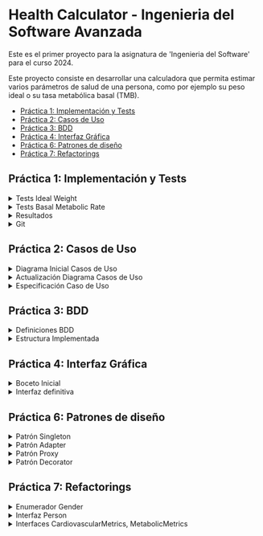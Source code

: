 # Health Calculator - Ingenieria del Software Avanzada

Este es el primer proyecto para la asignatura de 'Ingenieria del Software' para el curso 2024.

Este proyecto consiste en desarrollar una calculadora que permita estimar varios parámetros de salud de una persona, como por ejemplo su peso ideal o su tasa metabólica basal (TMB).

- [Práctica 1: Implementación y Tests](#práctica-1-implementación-y-tests)
- [Práctica 2: Casos de Uso](#práctica-2-casos-de-uso)
- [Práctica 3: BDD](#práctica-3-bdd)
- [Práctica 4: Interfaz Gráfica](#práctica-4-interfaz-gráfica)
- [Práctica 6: Patrones de diseño](#práctica-6-patrones-de-diseño)
- [Práctica 7: Refactorings](#práctica-7-refactorings)



## Práctica 1: Implementación y Tests

<details>
<summary>Tests Ideal Weight</summary>

### Test método **HealthCalc.idealWeigth()**

1. **Test de Altura Cero** `testAlturaCeroIdealWeight` 

En este test se verifica que el sistema ofrece una excepción cuando la altura indicada por el usuario es 0. Este caso sería invalido ya que no tiene lógica para nuestro ejercicio.

2. **Test de Altura Negativa** `testAlturaNegativaIdealWeight` 

En este test se comprueba que, al ofrecer el usuario una altura < 0, es decir negativa, el programa lo reconoce y devuelve la excepción correspondiente.
Este caso sería invalido ya que no se contempla una altura negativa en ningún caso.

3. **Test de Altura Incorrecta Hombre** `testAlturaIncorrectaMdealWeight`

En este test se verifica que la entrada para el valor altura es incorrecta, entendiendo esto como una altura no contemplada en nuestros parámetros.
Hemos tomado como altura incorrecta para un hombre una altura de 250 cm.

4. **Test de Altura Incorrecta Mujer** `testAlturaIncorrectaWIdealWeight`

En este test se verifica que la entrada para el valor altura es incorrecta, entendiendo esto como una altura no contemplada en nuestros parámetros.
Hemos tomado como altura incorrecta para una mujer una altura de 230 cm.

5. **Test de Género Incorrecto** `testGeneroIncorrectoIdealWeight`

En este test se asegura que el sistema rechaza una entrada para la variable 'género' distinta de 'M'(Man/Hombre) o 'W'(Woman/Mujer).
Este caso sería invalido para nuestro proyecto particular.

6. **Test de Peso Ideal Incorrecto Hombre** `testPesoIdealIncorrectoM`

En este test se comprueba que, si el sistema devuelve un peso ideal incorrecto para un hombre, esto se detecta como un error y se lanza una excepción.
Entendemos como ***peso ideal incorrecto*** aquel que devuelva un valor negativo, lo cual no se contempla en nuestro proyecto.
Entendemos como ***error*** dos casos, el primero puede deberse a un error en el algoritmo empleado para calcular el peso ideal, y el otro es debido a una entrada incorrecta de los datos, lo que puede llevar en ambos casos a un peso ideal incorrecto.

7. **Test de Peso Ideal Incorrecto Mujer** `testPesoIdealIncorrectoW`

Este test es muy similar al anterior, pero para una mujer. Su funcionamiento es el mismo, pero hay que tener en cuenta diferentes criterios, ya que dependiendo del género seleccionado, la fórmula para calcular el peso ideal varía en sus parámetros. 

8. **Test de Peso Ideal Correcto Hombre** `testPesoIdealCorrectoM` 

En este test se comprueba ahora sí, el correcto funcionamiento del método para un hombre. Deberíamos confirmar que el resultado experimental obtenido es igual al valor esperado.

9. **Test de Peso Ideal Correcto Mujer** `testPesoIdealCorrectoW` 

Este test es muy similar al anterior, pero para una mujer. Al igual que en el test de peso ideal incorrecto para una mujer, varian los parámetros usados en comparación al del hombre, pero el resultado final debería ser el mismo.
En este caso, ese resultado final debería ser que el valor obtenido fuera igual al valor esperado.
</details>

<details>
<summary>Tests Basal Metabolic Rate</summary>

### Test método **HealthCalc.basalMetabolicRate()**

1. **Test de Altura Cero** `testAlturaCeroBasalMetabolicRate` 

En este test se verifica que el sistema ofrece una excepción cuando la altura indicada por el usuario es 0. Este caso sería invalido ya que no tiene lógica para nuestro ejercicio.

2. **Test de Altura Negativa** `testAlturaNegativaBasalMetabolicRate` 

En este test se comprueba que, al ofrecer el usuario una altura < 0, es decir negativa, el programa lo reconoce y devuelve la excepción correspondiente.
Este caso sería invalido ya que no se contempla una altura negativa en ningún caso.

3. **Test de Altura Incorrecta Hombre** `testAlturaIncorrectaMBasalMetabolicRate`

En este test se verifica que la entrada para el valor ***altura*** es incorrecta, entendiendo esto como una altura no contemplada en nuestros parámetros.
Hemos tomado como altura incorrecta para un hombre una altura de 250 cm.

4. **Test de Altura Incorrecta Mujer** `testAlturaIncorrectaWBasalMetabolicRate`

En este test se verifica que la entrada para el valor ***altura*** es incorrecta, entendiendo esto como una altura no contemplada en nuestros parámetros.
Hemos tomado como altura incorrecta para una mujer una altura de 230 cm.

5. **Test de Género Incorrecto** `testGeneroIncorrectoBasalMetabolicRate`

En este test se asegura que el sistema rechaza una entrada para la variable ***género*** distinta de 'M'(Man/Hombre) o 'W'(Woman/Mujer).
Este caso sería invalido para nuestro proyecto particular.

6. **Test de Peso Incorrecto** `testPesoIncorrecto`

En este test se comprueba que la entrada para la variable ***peso*** no sea incorrecta, entendiéndose esto como una entrada igual o menor que 0.

7. **Test de Edad Incorrecta** `testEdadIncorrecta`

Este test rechaza, lanzando una excepción, la entrada de un valor negativo o de un valor mayor a 140 para el parámetro ***edad***, ya que estas situaciones son tratadas de imposible para nuestro caso de estudio.

8. **Test de Tasa Metabólica Basal Incorrecta Hombre** `testBasalMetabolicRateIncorrectoM`

En este test se comprueba que, si el sistema devuelve una tasa metabólica Basal incorrecta para un hombre, esto se detecta como un error y se lanza una excepción.
Entendemos como ***tasa metabólica basal incorrecto*** aquel que devuelva un valor negativo, lo cual no se contempla en nuestro proyecto.
Entendemos como ***error*** dos casos, el primero puede deberse a un error en el algoritmo empleado para calcular la tasa metabólica basal, y el otro es debido a una entrada incorrecta de los datos, lo que puede llevar en ambos casos a una tasa metabólica basal incorrecta.

7. **Test de Tasa Metabólica Basal Incorrecta Mujer** `testBasalMetabolicRateIncorrectoW`

Este test es muy similar al anterior, pero para una mujer. Su funcionamiento es el mismo, pero hay que tener en cuenta diferentes criterios, ya que dependiendo del género seleccionado, la fórmula para calcular la tasa metabólica basal varía en sus parámetros. 

8. **Test de Tasa Metabólica Basal Correcta Hombre** `testBasalMetabolicRateCorrectoM` 

En este test se comprueba ahora sí, el correcto funcionamiento del método para un hombre. Deberíamos confirmar que el resultado experimental obtenido es igual al valor esperado.

9. **Test de Tasa Metabólica Basal Correcta Mujer** `testBasalMetabolicRateCorrectoW` 

Este test es muy similar al anterior, pero para una mujer. Al igual que en el test de tasa metabólica basal incorrecta para una mujer, varian los parámetros usados en comparación al del hombre, pero el resultado final debería ser el mismo.
En este caso, ese resultado final debería ser que el valor obtenido fuera igual al valor esperado.
</details>

<details>
<summary>Resultados</summary>

### Tests results

<p align="center">
    <img src="https://github.com/aalvarogv/healthcalc-IngSoft/blob/a8ac464071446698e956a27da134068de0cae2c5/tests.png" height="325" title="tests">
</p>


Siguiendo con el enunciado del proyecto, se han implementado tests para comprobar los casos vistos anteriormente.
Estos tests se han ejecutado de forma correcta, como se puede ver en la imagen.
</details>

<details>
<summary>Git</summary>

### Uso de git y gitHub

<p align="center">
    <img src="https://github.com/aalvarogv/healthcalc-IngSoft/blob/a8ac464071446698e956a27da134068de0cae2c5/gitk.png" height="250" title="gitk">
</p>

Como último apartado de este proyecto de momento, es importante ver el uso de git a lo largo del tiempo.
Como se puede ver, durante el desarrollo del proyecto se han ido produciendo cambios en ficheros existentes o incluso creaciones de nuevos ficheros. Estos cambios se han ido guardando y comentando mediante ***commits*** usando la herramienta ***git***. En todo momento hemos trabajado en la rama principal de nuestro proyecto, lo que se ve reflejado en la imágen y en el historial de cambios de nuestro repositorio en github.

Estos cambios se irán actualizando a medida que el proyecto vaya creciendo.
</details>


## Práctica 2: Casos de Uso

<details>
<summary>Diagrama Inicial Casos de Uso</summary>

### Diagrama de Casos de Uso

<p align="center">
    <img src="https://github.com/aalvarogv/healthcalc-IngSoft/blob/b16a1360f72b168ae7ad693e6bb782f1bdfca63a/doc/CasosDeUso-diagrInicial.jpg" height="350" title="diagrama">
</p>

El primer paso en un proyecto de este estilo sería realizar un diagrama de casos de uso, elemento esencial en el desarrollo de un trabajo ya que da una idea inicial y general sobre cuales serán las funcionalidades y características del sistema a implementar, además de qué podrán y qué no podrán hacer los actores involucrados como podrían ser los usuarios.

En este caso, el **sistema** del diagrama sería la propia *calculadora*.

Actualmente solo involucramos a un **actor**, el cual sería el *usuario* que accede al sistema.

En cuanto a las **funcionalidades/casos de uso**, hemos definido las dos ya implementadas en la práctica anterior. La acción principal de la calculadora sería *realizar un cálculo*, que se complementa mediante una generalización por *realizar un cálculo del peso ideal (IW)* y *realizar un cálculo de la tasa metabólica basal (BMR)*. A su vez, la realización del caso de uso *realizar cálculo* necesita de la acción *introducir datos* para poder funcionar. De esta forma, al igual que hemos descompuesto el cálculo en los dos casos posibles actualmente, el caso de uso *introducir datos* se complementa mediante una generalización de los casos para cada cálculo, una introducción para el caso de calcular el peso ideal y otra introducción distinta para calcular la tasa metabólica basal.
</details>

<details>
<summary>Actualización Diagrama Casos de Uso</summary>

### Actualización Diagrama de Casos de Uso

<p align="center">
    <img src="https://github.com/aalvarogv/healthcalc-IngSoft/blob/b16a1360f72b168ae7ad693e6bb782f1bdfca63a/doc/CasosDeUso-diagrActualizado.jpg" height="350" title="diagrama2">
</p>

Para este paso, se han implementado 2 nuevos casos de uso que no estaban contemplados en la calculadora inicial. Como los dos nuevos casos de uso siguen siendo nuevos métodos para los casos de uso ya existentes, se han añadido al diagrama de la misma forma que se añadieron los métodos anteriores.

El primer **caso de uso** implementado sería *calcular el índice de masa corporal (IMB)*. Este se calcula mediante la fórmula: `IMB = weight / height^2`

El segundo **caso de uso** implementado sería *calcular el requerimiento calórico* según unos parámetros introducidos. Para ello, será necesario introducir el peso actual, la actividad física de la persona (sedentaria, normal, deportista) y el objetivo (bajar de peso, mantenerse, subir de peso). Como su nombre indica, este caso de uso se basa en los parámetros obtenidos para devolver al usuario el requerimiento calórico diario (ej. 2000 calorías, 3500 calorías...)

</details>

<details>
<summary>Especificación Caso de Uso</summary>

### Especificación - idealWeight

**Nombre:** Cálculo Ideal Weight

**Actor principal:** Usuario

**Stakeholder (Individuo: Participación):**
    - Usuario: Realizar el cálculo de su peso ideal mediante la calculadora.
    - Desarrolladores: Verificar y controlar el buen funcionamiento del sistema (calculadora)
    
**Nivel de abstracción:** Nivel de usuario

**Precondiciones:**
    - El usuario puede ejecutar el programa de la calculadora con éxito
    
**Garantía:**
    - Mínima: Se devuelve información al usuario, principalmente mostrando el error que se ha cometido.
    - Éxito: Se devuelve el peso ideal del usuario.
    
**Trigger:** De entre las opciones, se selecciona la opción Calcular Ideal Weight.

**Escenario principal:**
    1. El usuario accede al sistema (calculadora) y selecciona la opción "Calcular Ideal Weight".
    2. El sistema solicita al usuario los parámetros necesarios para esa acción (altura, género)
    3. El usuario introduce los valores requeridos. 
    4. El sistema aplica la fórmula con los parámetros introducidos. 
    5. El sistema devuelve el resultado por pantalla.
    
**Extensiones:**
    3*. El usuario introduce parámetros no válidos (erróneos). Se muestra un mensaje de error específico para ese caso concreto.
    4*. El resultado está fuera de un rango. Se muestra un mensaje de error específico para ese caso concreto. 
</details>


## Práctica 3: BDD

<details>
<summary>Definiciones BDD</summary>

### Historias de Usuario (User-Stories)

Se usan para describir las características/funciones que un usuario desea que tenga una aplicación o proyecto. Se centran en los objetivos o necesidades, proporcionando una descripción de lo que se desea lograr.

Para este proyecto, hemos especificado 2 historias de usuario, 1 para cada uno de los métodos iniciales de nuestra calculadora (idealweight y basalmetabolicrate). Para cada una de esas historias de usuario, se han implementado 2 criterios de aceptación (requisitos/condiciones que deben cumplirse para considerar una historia de usuario como completa y funcional).

### As a-I want-So that

Para desarrollar las historias de usuario, se usa la estructura **As a** - se especifica el tipo de usuario, **I want** - las necesidades que tiene, **So that** - las características para cumplir el objetivo.

### Given-When-Then

Para desarollar los criterios de aceptación, se usa la típica estructura **Given** - se especifican las precondiciones, **When** - las condiciones de las acciones que se van a ejecutar, **Then** - el resultado esperado.

### Cucumber y Gherkin

Usando el patrón given-when.then, la herramienta que más se usa es Cucumber, la cual se basa en el lenguaje Gherkin. Se utiliza en el contexto de la automatización de pruebas y el desarrollo ágil de software. Gherkin presenta el comportamiento de la aplicación/proyecto, a partir de la cual Cucumber puede generar los casos de prueba de la aplicación.
</details>

<details>
<summary>Estructura Implementada</summary>

### .feature

En la carpeta *src/test* encontramos 2 carpetas *java/healthcalc* y *resources/healthcalc*.

En la carpeta *src/test/resources/healthcalc* encontramos 2 archivos **.feature**, 1 para cada método. Estos archivos contienen especificaciones de comportamiento escritas en lenguaje Gherkin. Son una forma efectiva de comunicar los requisitos del usuario y especificar el comportamiento de la aplicación en un formato legible, lo que facilita mucho la comunicación y la colaboración entre los miembros de un equipo.

### Steps

En la carpeta *src/test/java/healthcalc* encontramos a su vez otra nueva carpeta llamada *bdd*, la cual contiene 3 archivos.

El primer archivo, **RunCucumberTest.java**, es un archivo de entrada principal usado para ejecutar pruebas escritas con Cucumber. Contiene la configuración necesaria para iniciar la ejecución de las pruebas de Cucumber utilizando JUnit y ejecutar los archivos .feature definidos en el proyecto.

Los otros 2 archivos, **IdealWeightSteps.java** y **BasalMetabolicRate.java**, contienen métodos que implementan la lógica de prueba para los pasos definidos en los archivos .feature usando Gherkin. Estos métodos son responsables de realizar acciones en la aplicación y verificar que el comportamiento sea como se describe.
</details>


## Práctica 4: Interfaz Gráfica

<details>
<summary>Boceto Inicial</summary>

### Prototipo/Mockup de la calculadora

Se ha realizado un boceto de la interfaz gráfica mediante el software de diseño Balsamiq. Este boceto es útil para saber qué es obligatorio implementar a la hora de desarrollar la interfaz definitiva.

En él, se han implementado unos checkbox para marcar el género del usuario y unos testbox para escribir los valores para los atributos edad, altura y peso. Además, hay dos botones que se usan para calcular el peso ideal y la tasa metabólica basal, valores que se muestran en los testbox de abajo.

<p align="center">
    <img src="https://github.com/aalvarogv/healthcalc-IngSoft/blob/a45fb8e8da823e3c11b74fb376471b27962d0c19/doc/interfaz_boceto.png" height="350" title="boceto">
</p>
</details>

<details>
<summary>Interfaz definitiva</summary>

### Interfaz gráfica definitiva

Esta es la interfaz definitiva, desarrollada en visual studio code mediante la extensión *Window Builder*. Se ha seguido el patrón de diseño **Modelo-Vista-Controlador**. Para ello, primero se ha desarrollado la *Vista*, que serían los componentes de la interfaz gráfica, y después se ha desarrollado el *Controlador* que pone en comunicación la Vista con el *Modelo*, que ya teníamos implementado desde anteriores prácticas

<p align="center">
    <img src="https://github.com/aalvarogv/healthcalc-IngSoft/blob/a45fb8e8da823e3c11b74fb376471b27962d0c19/doc/interfaz_definitivo.png" height="350" title="definitiva">
</p>
</details>

## Práctica 6: Patrones de diseño

<details>
<summary>Patrón Singleton</summary>

### Aplicación patrón Singleton

Para el primer apartado de esta práctica, se ha implementado para nuestro proyecto el patrón de diseño **Singleton**. Este patrón permite asegurarse de que una clase tenga una sola instancia, al tiempo que proporciona un punto de acceso global a esta instancia.

### Diagrama de clases UML

<p align="center">
    <img src="https://github.com/aalvarogv/healthcalc-IngSoft/blob/2f38892659e2795864c896e34a458bae6979dbe3/doc/Singleton.png" height="350" title="singleton">
</p>
</details>

<details>
<summary>Patrón Adapter</summary>

### Aplicación patrón Adapter

En el hospital Costa del Sol de Marbella se han interesado por nuestra calculadora de salud y la quieren integrar en su sistema informático. Para ello, tenemos la interfaz **HealthHospital**, con los métodos *bmr(char genero, int edad, float altura, int peso)* y *pesoIdeal(char genero, float altura)*. El objetivo es implementar un patrón para reutilizar la calculadora ya implementada sin tener que volver a implementar los métodos.

Para conseguir esto vamos a implementar el patrón Adapter, el cual proporciona una interfaz unificada que permite a las calculadoras con interfaz incompatible colaborar.

### Diagrama de clases UML

<p align="center">
    <img src="https://github.com/aalvarogv/healthcalc-IngSoft/blob/2f38892659e2795864c896e34a458bae6979dbe3/doc/Adapter.png" height="350" title="adapter">
</p>
</details>

<details>
<summary>Patrón Proxy</summary>

### Aplicación patrón Proxy

Es necesario realizar un registro de las veces que se utiliza la calculadora, almacenando los datos de los pacientes y permitiendo obtener la media de los valores introducidos y calculados por la calculadora. Para ello, tenemos la interfaz **HealthStats** con los métodos *alturaMedia()*, *pesoMedio()*, *edadMedia()*, *bmrMedio()*, *numSexoH()*, *numSexoM()*, *numTotalPacientes()*.

Para ello, vamos a usar el patrón proxy o representante. Este patrón se encarga de proporcionar un sustituto o representante para otro objeto. Controla el acceso al objeto original, lo que le permite realizar algo antes o después de que la solicitud llegue al objeto original.

### Diagrama de clases UML

<p align="center">
    <img src="https://github.com/aalvarogv/healthcalc-IngSoft/blob/2f38892659e2795864c896e34a458bae6979dbe3/doc/Proxy.png" height="450" title="proxy">
</p>
</details>

<details>
<summary>Patrón Decorator</summary>

### Aplicación patrón Decorator

El último objetivo es el de disponer de 2 versiones de la calculadora: una versión europea (altura en metros y peso en gramos) y otra americana (altura en pies y peso en libras). 

Para lograr esto, se va a implementar el patrón Decorator. Este permite añadir nuevos comportamientos a los objetos colocando estos objetos dentro de objetos envolventes especiales que contienen los comportamientos.

En nuestro caso, vamos a envolver la calculadora en 2 objetos (versión europea y versión americana) a los que se les va a dar el comportamiento deseado.

Además, para cada clase de tipo 'europea' y 'americana', se implementa un método mensaje() que imprime por pantalla el cálculo del BMR y las medidas usadas según el modelo escogido.

### Diagrama de clases UML

<p align="center">
    <img src="https://github.com/aalvarogv/healthcalc-IngSoft/blob/2f38892659e2795864c896e34a458bae6979dbe3/doc/Decorator.png" height="450" title="decorator">
</p>
</details>


## Práctica 7: Refactorings

<details>
<summary>Enumerador Gender</summary>

### Cambiar el tipo de la variable género de 'char' a 'enum'

- bad smell
El problema que trata este refactoring podría ser principalmente Primitive Obsession.
Este problema comenta el uso excesivo de tipos primitivos en ciertas variables, en lugar de tipos específicos más adecuados.

- refactorings aplicados
Podemos decir que se han aplicado principalmente 2 refactorings..
El primero sería Introduce Enum; introducción de un enumerado para representar valores específicos.
El segundo sería Replace Value with Object; reemplazo del valor de datos primitivos con un objeto que represente mejor el concepto.

- tipo/categoría del refactoring
Este campo es más fácil, ya que se trata claramente de un Attribute Refactoring.
Este tipo transforma un tipo de datos de caracter primitivo a uno más específico.

- descripción
Se ha reemplazado la variable de tipo 'char' que representaba el género del usuario con un tipo 'enum'.
Esto mejor la legibilidad del código y reduce errores potenciales al restringir los valores posibles a un conjunto definido (MALE, FEMALE).
La refactorización incluye la creación del tipo enumerado y la actualización de las partes del código que usaban la variable de tipo 'char' para utilizar el nuevo 'enum'.

- registro de cambios manuales
    - Creación del enumerado Gender | 4 lineas
    - HealthCalc: char gender -> Gender gender | 2 lineas
    - HealthCalcImpl: gender == 'm' -> gender.equals(Gender.MALE) | 4 lineas
    - HealthCalcImpl: gender == 'f' -> gender.equals(Gender.FEMALE) | 4 lineas
    - Controlador: gender = 'm' -> gender = Gender.MALE | 1 linea
    - Controlador: gender = 'w' -> gender = Gender.FEMALE | 1 linea
    - Tests: gender = 'm' -> gender = Gender.MALE | 8 lineas
    - Tests: gender = 'w' -> gender = Gender.FEMALE | 11 lineas
    - Tests: gender = 'x' -> gender = null | 2 lineas
</details>

<details>
<summary>Interfaz Person</summary>

### Agrupar los atributos 'height', 'weight', 'age' y 'gender' en una clase Person

- bad smell -
El problema que trata este refactoring podría ser principalmente Data Clumps.
Este problema consiste en que los mismos grupos de datos que tienden a estar juntos en varias partes del código, deberían estar encapsulados en una clase separada.

- refactorings aplicados -
Podemos decir que se han aplicado principalmente 2 refactorings.
El primero sería Move Field; mover los campos 'height', 'weight', 'age' y 'gender', de las clases a la nueva clase Person.
El segundo sería Encapsulate Field; encapsular los campos mencionados en la nueva clase Person con métodos de acceso.

- tipo/categoría del refactoring -
Este refactoring es de tipo Class Refactoring.
Consiste en una reestructuración y un cambio de las funcionalidades de ciertos atributos mediante las clases.

- descripción -
Se ha creado una clase nueva Person que agrupa los atributos 'height', 'weight', 'age' y 'gender'.
La refactorización incluye la modificación de ciertas clases para utilizar la instancia de Person en lugar de manejar esos campos de manera individual.
Este cambio mejora la cláridad del código, además de su organización. Facilita la reutilización de campos y la gestión de datos relacionados con el usuario.

- registro de cambios manuales -
    - Creación de la interfaz Person | 6 lineas
    - Usuario: atributos, constructor y métodos | 47 lineas
    - HealthCalc: float height, float weight, int age, Gender gender -> Persona user | 2 lineas
    - HealthCalcImpl: eliminación lanzamiento de errores | 46 lineas
    - HealthCalcImpl: float height, float weight, int age, Gender gender -> Persona user | 8 lineas
    - Controlador : float height, float weight, int age, Gender gender -> new Usuario(height, weight, age, gender) | 2 lineas
    - HealthHospitalAdapter: float height, float weight, int age, Gender gender -> new Usuario(height, weight, age, gender) | 2 lineas
    - HealthTest: float height, float weight, int age, Gender gender -> new Usuario(height, weight, age, gender) | 20 lineas
</details>

<details>
<summary>Interfaces CardiovascularMetrics, MetabolicMetrics</summary>

### Crear las interfaces CardiovascularMetrics y MetabolicMetrics

- bad smell -
El problema que trata este refactoring podría ser principalmente Large Class (Clase Dios).
Este problema consiste en que una clase tiene demasiadas responsabilidades, manejando ambos métodos.

- refactorings aplicados -
El refactoring que se ha aplicado ha sido Extract Class.
Este crea nuevas clases para encapsular responsabilidades específicas y mueve estos metodos a sus respectivas nuevas clases.

- tipo/categoría del refactoring -
Este refactoring es de tipo Class Refactoring.
Consiste en una reestructuración y un cambio de las funcionalidades de ciertos atributos mediante las clases.

- descripción -
Se han creado dos nuevas clases, CardiovascularMetrics y MetabolicMetrics, para manejar los cálculos del peso ideal y la tasa metabólica basal, respectivamente.
Esto mejora la cohesión y reduce las responsabilidades de la clase que contenía estos dos métodos.

- registro de cambios manuales -
    - Creación de la interfaz CardiovascularMetrics | 3 líneas
    - Creación de la interfaz MetabolicMetrics | 3 líneas
    - HealthCalcImpl: implements HealthCalc -> implements CardiovascularMetrics, MetabolicMetrics() | 1 línea
    - HealthCalcImpl: float idealWeight() -> double getIdealBodyWeight(), float basalMetabolicRate() -> double basalMetabolicRate() | 2 líneas
    - HealthHospitalAdapter: float idealWeight() -> double getIdealBodyWeight(), float basalMetabolicRate() -> double basalMetabolicRate() | 2 líneas
    - Controlador: float idealWeight() -> double getIdealBodyWeight(), float basalMetabolicRate() -> double basalMetabolicRate() | 2 líneas
    - Vista: setIdealWeight(float), setBMR(float) -> setIdealWeight(double), setBMR(double) | 2 líneas
    - HealthCalc: interfaz eliminada (sin función aparente)
</details>
